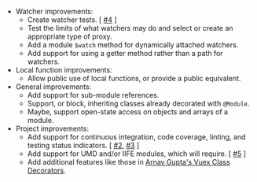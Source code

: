 - Watcher improvements:
    - Create watcher tests. [ [#4](https://github.com/6XGate/decoration-vuex/issues/4) ]
    - Test the limits of what watchers may do and select or create an appropriate type of proxy.
    - Add a module `$watch` method for dynamically attached watchers.
    - Add support for using a getter method rather than a path for watchers.
- Local function improvements:
    - Allow public use of local functions, or provide a public equivalent.
- General improvements:
    - Add support for sub-module references.
    - Support, or block, inheriting classes already decorated with `@Module`.
    - Maybe, support open-state access on objects and arrays of a module.
- Project improvements:
    - Add support for continuous integration, code coverage, linting, and testing status indicators. [
      [#2](https://github.com/6XGate/decoration-vuex/issues/2),
      [#3](https://github.com/6XGate/decoration-vuex/issues/3) ]
    - Add support for UMD and/or IIFE modules, which will require. [
      [#5](https://github.com/6XGate/decoration-vuex/issues/5) ]
    - Add additional features like those in
      [Arnav Gupta's Vuex Class Decorators](https://github.com/championswimmer/vuex-module-decorators).
